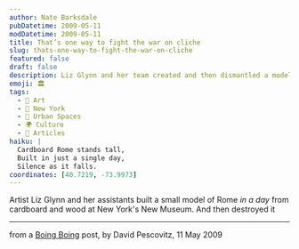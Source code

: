 ```yaml
---
author: Nate Barksdale
pubDatetime: 2009-05-11
modDatetime: 2009-05-11
title: That’s one way to fight the war on cliche
slug: thats-one-way-to-fight-the-war-on-cliche
featured: false
draft: false
description: Liz Glynn and her team created and then dismantled a model of Rome in a day at New York's New Museum.
emoji: 🏛️
tags:
  - 🎨 Art
  - 🗽 New York
  - 🌆 Urban Spaces
  - 🌍 Culture
  - 📖 Articles
haiku: |
  Cardboard Rome stands tall,  
  Built in just a single day,  
  Silence as it falls.
coordinates: [40.7219, -73.9973]
---
```


Artist Liz Glynn and her assistants built a small model of Rome _in a day_ from cardboard and wood at New York's New Museum. And then destroyed it

---

from a [Boing Boing](http://web.archive.org/web/20241102115613/https://boingboing.net/2009/05/11/rome-model-built-in.html) post, by David Pescovitz, 11 May 2009
